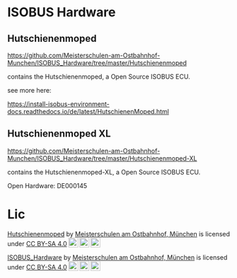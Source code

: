 # ISOBUS Hardware



## Hutschienenmoped

https://github.com/Meisterschulen-am-Ostbahnhof-Munchen/ISOBUS_Hardware/tree/master/Hutschienenmoped

contains the Hutschienenmoped, a Open Source ISOBUS ECU.

see more here: 

https://install-isobus-environment-docs.readthedocs.io/de/latest/HutschienenMoped.html

## Hutschienenmoped XL


https://github.com/Meisterschulen-am-Ostbahnhof-Munchen/ISOBUS_Hardware/tree/master/Hutschienenmoped-XL

contains the Hutschienenmoped-XL, a Open Source ISOBUS ECU.

Open Hardware: DE000145



# Lic

<p xmlns:cc="http://creativecommons.org/ns#" xmlns:dct="http://purl.org/dc/terms/"><a property="dct:title" rel="cc:attributionURL" href="https://github.com/Meisterschulen-am-Ostbahnhof-Munchen/ISOBUS_Hardware">Hutschienenmoped</a> by <a rel="cc:attributionURL dct:creator" property="cc:attributionName" href="https://github.com/Meisterschulen-am-Ostbahnhof-Munchen">Meisterschulen am Ostbahnhof, München</a> is licensed under <a href="https://creativecommons.org/licenses/by-sa/4.0/?ref=chooser-v1" target="_blank" rel="license noopener noreferrer" style="display:inline-block;">CC BY-SA 4.0<img style="height:22px!important;margin-left:3px;vertical-align:text-bottom;" src="https://mirrors.creativecommons.org/presskit/icons/cc.svg?ref=chooser-v1" alt=""><img style="height:22px!important;margin-left:3px;vertical-align:text-bottom;" src="https://mirrors.creativecommons.org/presskit/icons/by.svg?ref=chooser-v1" alt=""><img style="height:22px!important;margin-left:3px;vertical-align:text-bottom;" src="https://mirrors.creativecommons.org/presskit/icons/sa.svg?ref=chooser-v1" alt=""></a></p>


<p xmlns:cc="http://creativecommons.org/ns#" xmlns:dct="http://purl.org/dc/terms/"><a property="dct:title" rel="cc:attributionURL" href="https://github.com/Meisterschulen-am-Ostbahnhof-Munchen/ISOBUS_Hardware">ISOBUS_Hardware</a> by <a rel="cc:attributionURL dct:creator" property="cc:attributionName" href="https://github.com/Meisterschulen-am-Ostbahnhof-Munchen">Meisterschulen am Ostbahnhof, München</a> is licensed under <a href="https://creativecommons.org/licenses/by-sa/4.0/?ref=chooser-v1" target="_blank" rel="license noopener noreferrer" style="display:inline-block;">CC BY-SA 4.0<img style="height:22px!important;margin-left:3px;vertical-align:text-bottom;" src="https://mirrors.creativecommons.org/presskit/icons/cc.svg?ref=chooser-v1" alt=""><img style="height:22px!important;margin-left:3px;vertical-align:text-bottom;" src="https://mirrors.creativecommons.org/presskit/icons/by.svg?ref=chooser-v1" alt=""><img style="height:22px!important;margin-left:3px;vertical-align:text-bottom;" src="https://mirrors.creativecommons.org/presskit/icons/sa.svg?ref=chooser-v1" alt=""></a></p>

